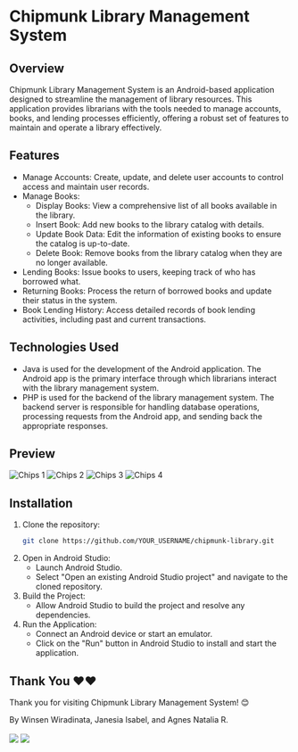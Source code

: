 # Chipmunk Library Management System

## Overview

Chipmunk Library Management System is an Android-based application designed to streamline the management of library resources. This application provides librarians with the tools needed to manage accounts, books, and lending processes efficiently, offering a robust set of features to maintain and operate a library effectively.

## Features 
- Manage Accounts: Create, update, and delete user accounts to control access and maintain user records.
- Manage Books:
    - Display Books: View a comprehensive list of all books available in the library.
    - Insert Book: Add new books to the library catalog with details.
    - Update Book Data: Edit the information of existing books to ensure the catalog is up-to-date.
    - Delete Book: Remove books from the library catalog when they are no longer available.
- Lending Books: Issue books to users, keeping track of who has borrowed what.
- Returning Books: Process the return of borrowed books and update their status in the system.
- Book Lending History: Access detailed records of book lending activities, including past and current transactions.

## Technologies Used 
- Java is used for the development of the Android application. The Android app is the primary interface through which librarians interact with the library management system.
- PHP is used for the backend of the library management system. The backend server is responsible for handling database operations, processing requests from the Android app, and sending back the appropriate responses.

## Preview 
![Chips 1](https://github.com/user-attachments/assets/66b49565-54a6-48fd-bbc2-157f76d8f0da)
![Chips 2](https://github.com/user-attachments/assets/34a8dad4-4601-4df2-bbff-0a44db5e0b66)
![Chips 3](https://github.com/user-attachments/assets/3367f362-abe5-472f-a68f-ec9af45d392a)
![Chips 4](https://github.com/user-attachments/assets/48f3ca4c-97e1-4787-9ab6-73f847f0005a)

## Installation
1. Clone the repository:
   ```bash
   git clone https://github.com/YOUR_USERNAME/chipmunk-library.git
   ```
2. Open in Android Studio:
   - Launch Android Studio.
   - Select "Open an existing Android Studio project" and navigate to the  cloned repository.
3. Build the Project:
   - Allow Android Studio to build the project and resolve any dependencies.
4. Run the Application:
   - Connect an Android device or start an emulator.
   - Click on the "Run" button in Android Studio to install and start the application.
  
## Thank You ❤❤
Thank you for visiting Chipmunk Library Management System! 😊

By Winsen Wiradinata, Janesia Isabel, and Agnes Natalia R. <br> <br>
<a href="https://www.linkedin.com/in/winsen-wiradinata/"><img src="https://img.shields.io/badge/-Winsen%20Wiradinata-0077B5?style=flat&logo=Linkedin&logoColor=white"/></a>
<a href="mailto:winsenwiradinata@gmail.com"><img src="https://img.shields.io/badge/-winsenwiradinata@gmail.com-D14836?style=flat&logo=Gmail&logoColor=white"/></a>
